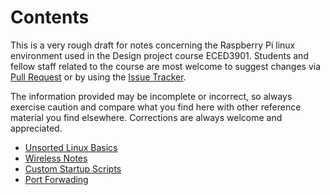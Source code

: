 # Contents

This is a very rough draft for notes concerning the Raspberry Pi linux environment used in the Design project course ECED3901. Students and fellow staff related to the course are most welcome to suggest changes via [Pull Request](https://github.com/jbw80/eced3901-pi-notes/pulls) or by using the [Issue Tracker](https://github.com/jbw80/eced3901-pi-notes/issues).

The information provided may be incomplete or incorrect, so always exercise caution and compare what you find here with other reference material you find elsewhere. Corrections are always welcome and appreciated.

 * [Unsorted Linux Basics](linux-basics.md) 
 * [Wireless Notes](wireless-notes.md)
 * [Custom Startup Scripts](initd-scripting.md)
 * [Port Forwading](port-forwarding.md)
